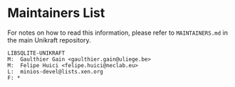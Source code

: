 Maintainers List
================

For notes on how to read this information, please refer to `MAINTAINERS.md` in
the main Unikraft repository.

	LIBSQLITE-UNIKRAFT
	M:  Gaulthier Gain <gaulthier.gain@uliege.be>
	M:  Felipe Huici <felipe.huici@neclab.eu>
	L:  minios-devel@lists.xen.org
	F: *
